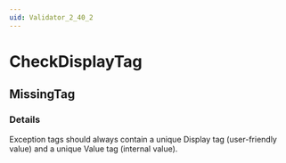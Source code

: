 ```yaml
---
uid: Validator_2_40_2
---
```


# CheckDisplayTag

## MissingTag

<!-- Description, Properties, ... sections are auto-generated. -->
<!-- REPLACE ME AUTO-GENERATION -->

### Details

Exception tags should always contain a unique Display tag (user-friendly value) and a unique Value tag (internal value).

<!-- Uncomment to add example code -->
<!--### Example code-->
